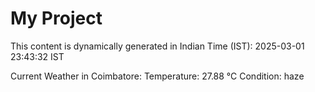 # My Project

This content is dynamically generated in Indian Time (IST): 2025-03-01 23:43:32 IST


Current Weather in Coimbatore:
Temperature: 27.88 °C
Condition: haze
